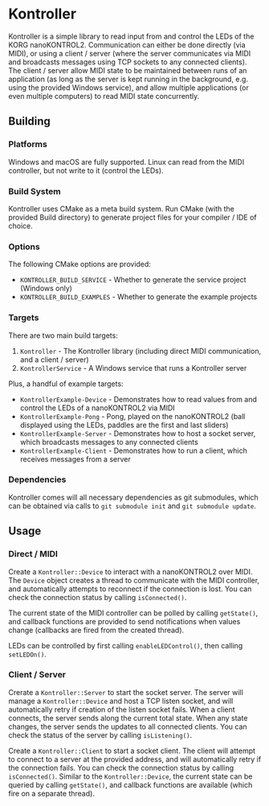 # Kontroller

Kontroller is a simple library to read input from and control the LEDs of the KORG nanoKONTROL2. Communication can either be done directly (via MIDI), or using a client / server (where the server communicates via MIDI and broadcasts messages using TCP sockets to any connected clients). The client / server allow MIDI state to be maintained between runs of an application (as long as the server is kept running in the background, e.g. using the provided Windows service), and allow multiple applications (or even multiple computers) to read MIDI state concurrently.

## Building

### Platforms

Windows and macOS are fully supported. Linux can read from the MIDI controller, but not write to it (control the LEDs).

### Build System

Kontroller uses CMake as a meta build system. Run CMake (with the provided Build directory) to generate project files for your compiler / IDE of choice.

### Options

The following CMake options are provided:

* `KONTROLLER_BUILD_SERVICE` - Whether to generate the service project (Windows only)
* `KONTROLLER_BUILD_EXAMPLES` - Whether to generate the example projects

### Targets

There are two main build targets:

1. `Kontroller` - The Kontroller library (including direct MIDI communication, and a client / server)
2. `KontrollerService` - A Windows service that runs a Kontroller server

Plus, a handful of example targets:

* `KontrollerExample-Device` - Demonstrates how to read values from and control the LEDs of a nanoKONTROL2 via MIDI
* `KontrollerExample-Pong` - Pong, played on the nanoKONTROL2 (ball displayed using the LEDs, paddles are the first and last sliders)
* `KontrollerExample-Server` - Demonstrates how to host a socket server, which broadcasts messages to any connected clients
* `KontrollerExample-Client` - Demonstrates how to run a client, which receives messages from a server

### Dependencies

Kontroller comes will all necessary dependencies as git submodules, which can be obtained via calls to `git submodule init` and `git submodule update`.

## Usage

### Direct / MIDI

Create a `Kontroller::Device` to interact with a nanoKONTROL2 over MIDI. The `Device` object creates a thread to communicate with the MIDI controller, and automatically attempts to reconnect if the connection is lost. You can check the connection status by calling `isConnected()`.

The current state of the MIDI controller can be polled by calling `getState()`, and callback functions are provided to send notifications when values change (callbacks are fired from the created thread).

LEDs can be controlled by first calling `enableLEDControl()`, then calling `setLEDOn()`.

### Client / Server

Crerate a `Kontroller::Server` to start the socket server. The server will manage a `Kontroller::Device` and host a TCP listen socket, and will automatically retry if creation of the listen socket fails. When a client connects, the server sends along the current total state. When any state changes, the server sends the updates to all connected clients. You can check the status of the server by calling `isListening()`.

Create a `Kontroller::Client` to start a socket client. The client will attempt to connect to a server at the provided address, and will automatically retry if the connection fails. You can check the connection status by calling `isConnected()`. Similar to the `Kontroller::Device`, the current state can be queried by calling `getState()`, and callback functions are available (which fire on a separate thread).
